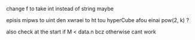 change f to take int instead of string maybe

episis mipws to uint den xwraei to ht tou hyperCube afou einai pow(2, k) ?

also check at the start if M < data.n bcz otherwise cant work
